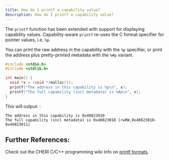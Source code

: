 ```yaml
---
title: How do I printf a capability value?
description: How do I printf a capability value?
---
```


The `printf` function has been extended with support for displaying
capability values. Capability-aware `printf` re-uses the C format
specifier for pointer values, i.e. `%p`.

You can print the raw address in the capability with the `%p` specifier,
or print the address plus pretty-printed metadata with the `%#p`
variant.

```c {6-7}
#include <stdio.h>
#include <stdlib.h>

int main() {
  void *x = (void *)malloc(1);
  printf("The address in this capability is %p\n", x);
  printf("The full capability (incl metadata) is %#p\n", x);
}
```

This will output: :

    The address in this capability is 0x40823010
    The full capability (incl metadata) is 0x40823010 [rwRW,0x40823010-0x40823011]

## Further References:

Check out the CHERI C/C++ programming wiki info on [printf formats](https://github.com/CTSRD-CHERI/cheri-c-programming/wiki/Displaying-Capabilities#printf3-formats).
